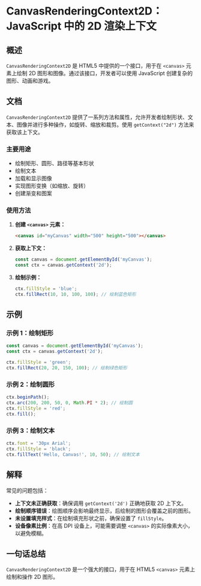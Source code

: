 <!--
Meta Description: # CanvasRenderingContext2D：JavaScript 中的 2D 渲染上下文 ## 概述 `CanvasRenderingContext2D` 是 HTML5 中提供的一个接口，用于在 `<canvas>` 元素上绘制 2D 图形和图像。通过该接口，开发者可以使用 JavaSc...
Meta Keywords: ctx, canvas, javascript, fillstyle, canvasrenderingcontext2d
-->

# CanvasRenderingContext2D：JavaScript 中的 2D 渲染上下文

## 概述
`CanvasRenderingContext2D` 是 HTML5 中提供的一个接口，用于在 `<canvas>` 元素上绘制 2D 图形和图像。通过该接口，开发者可以使用 JavaScript 创建复杂的图形、动画和游戏。

## 文档
`CanvasRenderingContext2D` 提供了一系列方法和属性，允许开发者绘制形状、文本、图像并进行多种操作，如旋转、缩放和裁剪。使用 `getContext("2d")` 方法来获取该上下文。

### 主要用途
- 绘制矩形、圆形、路径等基本形状
- 绘制文本
- 加载和显示图像
- 实现图形变换（如缩放、旋转）
- 创建渐变和图案

### 使用方法
1. **创建 `<canvas>` 元素：**
   ```html
   <canvas id="myCanvas" width="500" height="500"></canvas>
   ```

2. **获取上下文：**
   ```javascript
   const canvas = document.getElementById('myCanvas');
   const ctx = canvas.getContext('2d');
   ```

3. **绘制示例：**
   ```javascript
   ctx.fillStyle = 'blue';
   ctx.fillRect(10, 10, 100, 100); // 绘制蓝色矩形
   ```

## 示例
### 示例 1：绘制矩形
```javascript
const canvas = document.getElementById('myCanvas');
const ctx = canvas.getContext('2d');

ctx.fillStyle = 'green';
ctx.fillRect(20, 20, 150, 100); // 绘制绿色矩形
```

### 示例 2：绘制圆形
```javascript
ctx.beginPath();
ctx.arc(200, 200, 50, 0, Math.PI * 2); // 绘制圆
ctx.fillStyle = 'red';
ctx.fill();
```

### 示例 3：绘制文本
```javascript
ctx.font = '30px Arial';
ctx.fillStyle = 'black';
ctx.fillText('Hello, Canvas!', 10, 50); // 绘制文本
```

## 解释
常见的问题包括：
- **上下文未正确获取**：确保调用 `getContext('2d')` 正确地获取 2D 上下文。
- **绘制顺序错误**：绘图顺序会影响最终显示，后绘制的图形会覆盖之前的图形。
- **未设置填充样式**：在绘制填充形状之前，确保设置了 `fillStyle`。
- **设备像素比例**：在高 DPI 设备上，可能需要调整 `<canvas>` 的实际像素大小，以避免模糊。

## 一句话总结
`CanvasRenderingContext2D` 是一个强大的接口，用于在 HTML5 `<canvas>` 元素上绘制和操作 2D 图形。
